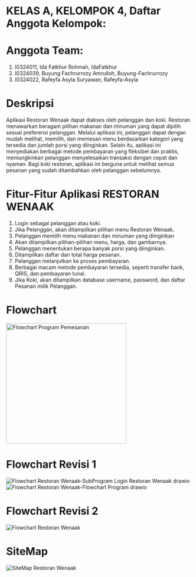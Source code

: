 # KELAS A, KELOMPOK 4, Daftar Anggota Kelompok:
# Anggota Team:
1. I0324011, Ida Fatkhur Rohmah, IdaFatkhur
2. I0324039, Buyung Fachrurrozy Amrulloh, Buyung-Fachrurrozy
3. I0324022, Rafeyfa Asyla Suryawan, Rafeyfa-Asyla

# Deskripsi
Aplikasi Restoran Wenaak dapat diakses oleh pelanggan dan koki. Restoran menawarkan beragam pilihan makanan dan minuman yang dapat dipilih sesuai preferensi pelanggan. Melalui aplikasi ini, pelanggan dapat dengan mudah melihat, memilih, dan memesan menu berdasarkan kategori yang tersedia dan jumlah porsi yang diinginkan. Selain itu, aplikasi ini menyediakan berbagai metode pembayaran yang fleksibel dan praktis, memungkinkan pelanggan menyelesaikan transaksi dengan cepat dan nyaman. Bagi koki restoran, aplikasi ini berguna untuk melihat semua pesanan yang sudah ditambahkan oleh pelanggan sebelumnya. 

# Fitur-Fitur Aplikasi RESTORAN WENAAK
1. Login sebagai pelanggan atau koki.
2. Jika Pelanggan, akan ditampilkan pilihan menu Restoran Wenaak.
3. Pelanggan memilih menu makanan dan minuman yang diinginkan
4. Akan ditampilkan pilihan-pilihan menu, harga, dan gambarnya.
5. Pelanggan menentukan berapa banyak porsi yang diinginkan.
6. Ditampilkan daftar dan total harga pesanan.
7. Pelanggan melanjutkan ke proses pembayaran.
8. Berbagai macam metode pembayaran tersedia, seperti transfer bank, QRIS, dan pembayaran tunai.
9. Jika Koki, akan ditampilkan database username, password, dan daftar Pesanan milik Pelanggan.

# Flowchart
<img width="325" alt="Flowchart Program Pemesanan" src="https://github.com/user-attachments/assets/74dbc128-83aa-4cda-9ce1-8e20cc76ab8f">

# Flowchart Revisi 1
![Flowchart Restoran Wenaak-SubProgram Login Restoran Wenaak drawio](https://github.com/user-attachments/assets/ebcc6f4d-f5ef-4a97-b8f5-07a387a20fe6)
![Flowchart Restoran Wenaak-Flowchart Program drawio](https://github.com/user-attachments/assets/f9b49a59-3401-4e03-beb0-69ce9fbc2f98)

# Flowchart Revisi 2
![Flowchart Restoran Wenaak](https://github.com/user-attachments/assets/8459cc72-4828-49ee-ba50-1c2ade047171)

# SiteMap
![SiteMap Restoran Wenaak](https://github.com/user-attachments/assets/e018e0a2-ac46-4263-9d19-5101a1a85c5b)



